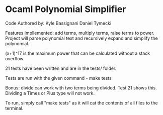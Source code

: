 # Ocaml Polynomial Simplifier

Code Authored by: Kyle Bassignani Daniel Tymecki

Features impllemented: add terms, multiply terms, raise terms to power. Project will parse polynomial text and recursively expand and simplify the polynomial.

(x+1)^17 is the maximum power that can be calculated without a stack overflow.

21 tests have been written and are in the tests/ folder.

Tests are run with the given command - make tests

Bonus: divide can work with two terms being divided. Test 21 shows this. Dividing a Times or Plus type will not work.

To run, simply call "make tests" as it will cat the contents of all files to the terminal.
